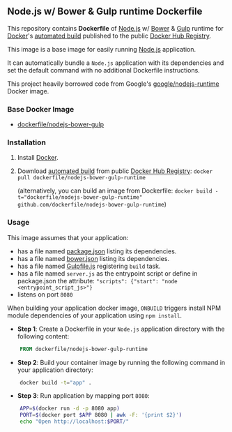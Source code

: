 ## Node.js w/ Bower & Gulp runtime Dockerfile


This repository contains **Dockerfile** of [Node.js](http://nodejs.org/) w/ [Bower](http://bower.io/) & [Gulp](http://gulpjs.com/) runtime for [Docker](https://www.docker.com/)'s [automated build](https://registry.hub.docker.com/u/dockerfile/nodejs-bower-gulp-runtime/) published to the public [Docker Hub Registry](https://registry.hub.docker.com/).

This image is a base image for easily running [Node.js](http://nodejs.org/) application.

It can automatically bundle a `Node.js` application with its dependencies and set the default command with no additional Dockerfile instructions.

This project heavily borrowed code from Google's [google/nodejs-runtime](https://registry.hub.docker.com/u/google/nodejs-runtime/) Docker image.


### Base Docker Image

* [dockerfile/nodejs-bower-gulp](http://dockerfile.github.io/#/nodejs-bower-gulp)


### Installation

1. Install [Docker](https://www.docker.com/).

2. Download [automated build](https://registry.hub.docker.com/u/dockerfile/nodejs-bower-gulp-runtime/) from public [Docker Hub Registry](https://registry.hub.docker.com/): `docker pull dockerfile/nodejs-bower-gulp-runtime`

   (alternatively, you can build an image from Dockerfile: `docker build -t="dockerfile/nodejs-bower-gulp-runtime" github.com/dockerfile/nodejs-bower-gulp-runtime`)


### Usage

This image assumes that your application:

* has a file named [package.json](https://www.npmjs.org/doc/json.html) listing its dependencies.
* has a file named [bower.json](http://bower.io/docs/creating-packages/) listing its dependencies.
* has a file named [Gulpfile.js](https://github.com/gulpjs/gulp/blob/master/README.md) registering `build` task.
* has a file named `server.js` as the entrypoint script or define in package.json the attribute: `"scripts": {"start": "node <entrypoint_script_js>"}`
* listens on port `8080`

When building your application docker image, `ONBUILD` triggers install NPM module dependencies of your application using `npm install`.

* **Step 1**: Create a Dockerfile in your `Node.js` application directory with the following content:

```dockerfile
    FROM dockerfile/nodejs-bower-gulp-runtime
```

* **Step 2**: Build your container image by running the following command in your application directory:

```sh
    docker build -t="app" .
```

* **Step 3**: Run application by mapping port `8080`:

```sh
    APP=$(docker run -d -p 8080 app)
    PORT=$(docker port $APP 8080 | awk -F: '{print $2}')
    echo "Open http://localhost:$PORT/"
```
